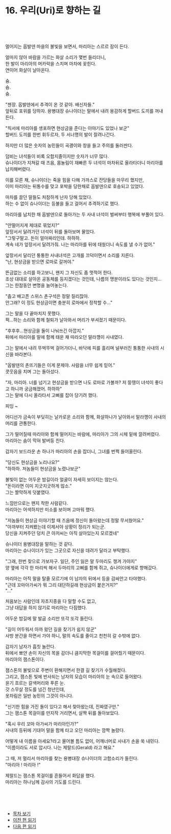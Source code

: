 # 16. 우리(Uri)로 향하는 길 <br>
<br><br><br>

멀어지는 옵발덴 마을의 불빛을 보면서, 마리아는 스르르 잠이 든다.<br>

얼마지 않아 바람을 가르는 화살 소리가 몇번 들리더니, <br>
한 발이 마리아의 머카락을 스치며 마차에 꽂힌다. <br>
연이어 화살이 날아온다.<br>

슝.<br>
슝.<br>
슝.<br>

"젠장. 옵발덴에서 추격이 온 것 같아. 배신자들." <br>
앞뒤로 포위를 당하자. 용병대장 슈나이더는 말에서 내려 용감하게 할버드 도끼를 꺼내든다.<br>

"칙서에 마리아를 생포하면 현상금을 준다는 이야기도 있었나 보군" <br>
할버드 도끼를 한번 휘두르자, 두 서너명의 발이 잘려나간다. <br>

하지만 더 많은 숫자의 농민들이 곡괭이와 창을 들고 주의를 둘러싼다. <br>

덤비는 녀석들이 비록 오합지졸이지만 숫자가 너무 많다. <br>
슈나이더가 지쳐갈 때 즈음, 몸놀림이 재빠른 두 녀석이 마차뒤로 올라타더니 마리아를 납치해버렸다. <br>

이를 모른 채, 슈나이더는 죽을 힘을 다해 가까스로 잔당들을 마무리 했지만, <br>
이미 마리아는 뒤통수를 맞고 포박을 당한채로 옵발덴으로 호송되고 있었다. <br>

마차를 끌던 말들도 처참하게 난자 당해 있었다. <br>
하는 수 없이 슈나이더는 등불을 들고 걸어서 추격하기로 했다. <br>

마리아를 납치한 채 옵발덴으로 돌아가는 두 사내 녀석이 벌써부터 행복에 부풀어 있다. <br>

"안떨어지게 제대로 묶었지?"<br>
앞장서서 달려가던 녀석이 뒤를 돌아보며 물었다. <br>
"그렇구말고. 돈이 얼마짜리인데. 하하하. <br>
계속 네가 앞장서서 달려가줘. 나는 마리아를 뒤에 태웠더니 속도를 낼 수가 없어." <br>

앞장서서 달리던 퉁퉁한 사내녀석은 고개를 끄덕이면서 소리를 지른다.<br>
"난, 현상금을 받으면 로마로 갈꺼야." <br>

뜬금없는 소리를 하고보니, 왠지 그 자신도 좀 멋적어 한다. <br>
조상 대대로 살아온 공동체를 등지겠다는 것인데, 나름의 명분이라도 있다는 것인지... <br>
그는 한참동안 변명을 늘어놓는다. <br>

"춥고 배고픈 스위스 촌구석은 정말 질리잖아. <br>
안그래? 이 정도 현상금이면 충분히 로마에서 정착할 수..." <br>

그는 말을 다 끝마치지 못했다. <br>
퍽...하는 소리와 함께 철퇴가 날아와서 머리가 부셔졌기 때문이다. <br>

"후후후...현상금을 둘이 나눠쓰긴 아깝지."<br>
뒤에서 마리아를 말에 함께 태운 채 따라오던 말라깽이 사내였다. <br>

그는 말에서 내려 뚜벅뚜벅 걸어가더니, 바닥에 피를 흘리며 널부러진 퉁퉁한 사내의 시신을 바라본다. <br>

"옵발덴의 촌뜨기들은 이게 문제야. 사람을 너무 쉽게 믿어." <br>
콧웃음을 치며 그는 돌아섰다. <br>

"자, 마리아. 너를 넘기고 현상금을 받으면 나도 로마로 가볼까? 저 뚱땡이 녀석이 좋다고 하니까 궁금해졌어. 하하하" <br>
그는 말에 다시 올라타서 고삐를 잡아 당기려 했다. <br>

피잉 ~ <br>

어디선가 금속이 부딪히는 날카로운 소리와 함께, 화살하나가 날아와서 말라깽이 사내의 머리를 관통한다. <br>

그가 떨어질때 마리아와 함께 떨어지는 바람에, 마리아가 그의 시체 밑에 깔려버렸다. <br>
마리아는 숨이 막혀 발버둥 친다.<br>

갑자기 보드라운 손 하나가 마리아의 손을 잡더니, 그녀를 번쩍 들어올린다. <br>

"당신도 현상금을 노리나요?"<br>
"하하하. 저놈들이 현상금을 노렸나보군"<br>

불빛이 없는 어두운 밤길이라 얼굴이 자세히 보이지는 않는다. <br>
"돈이라면 이미 지긋지긋하게 많소." <br>
그는 짤막하게 덧붙였다. <br>

느낌만으로는 왠지 착한 사람같다. <br>
마리아는 어색하지만 미소를 보이며 고마워 했다. <br>

"저놈들이 현상금 이야기할 때 즈음에 정신이 돌아왔는데 정말 무서웠어요." <br>
"아까부터 지켜봤는데 이제서야 상황이 정리가 되는군. <br>
당신을 지켜주던 덩치 큰 아저씨는 아직 살아있는지 모르겠네" <br>

슈나이더 용병대장을 말하는 것 같다. <br>
마리아는 슈나이더가 있는 그곳으로 자신을 데려가 달라고 부탁했다. <br>

"그래, 한번 찾으로 가보자구. 일단, 주인 잃은 말 두마리도 챙겨 가야지" <br>
양 옆에 각각 한 마리씩 해서 두마리의 고삐를 함께 쥐고, 슈나이더에게로 향해갔다. <br>

마리아는 아직 말을 탈줄 모르기에 이 남자의 뒤에서 등을 감싸안고 타야했다. <br>
"근데 꼬마아가씨가 뭐 그리 대단하길래 현상금이 붙은거지?" <br>
"..." <br>

처음보는 사람인데 자초지종을 다 말할 수도 없고, <br>
그냥 대답을 하지 않기로 마리아는 다짐했다. <br>

어두운 밤길에 말 발굽 소리만 또각 또각 들린다. <br>

"길이 어두워서 아까 왔던 길을 찾기가 쉽지 않군" <br>
사방 분간을 하면서 가야 하니, 말의 속도를 줄이고 천천히 갈 수밖에 없다. <br>

갑자기 남자가 흠칫 놀란다. <br>
뒤에서 뽀얀 손이 자신의 목을 감더니 큼지막한 목걸이를 걸어줬기 때문이다.<br>
마리아의 잼스톤이다. <br>

잼스톤의 불빛으로 주변이 환해지면서 한결 길 찾기가 수월해졌다. <br>
그리고, 잼스톤 빛에 반사되는 남자의 모습이 마리아의 눈 속으로 들어왔다. <br>
윤기 흐르는 갈색머리와 푸른 눈. <br>
갓 스무살 정도를 넘긴 청년인데, <br>
옷차림은 일반 농민의 그것이 아니다. <br>

"신기한 힘을 가진 돌이 있다고 해서 찾아왔는데, 진짜였구만." <br>
그는 잼스톤 목걸이를 만지작 거리면서, 살짝 뒤를 돌아보았다. <br>

"혹시 우리 꼬마 아가씨가 마리아인가?" <br>
사내의 등뒤에 기대어 말을 함께 타고 오던 마리아는 깜짝 놀랐다. <br>

어떻게 내 이름을 아세요?라고 물어볼 틈도 없이, 어깨너머로 사내가 손을 쑥 내민다. <br>
"이름이라도 서로 압시다. 나는 제랄드(Gerald) 라고 해요." <br>

그 때, 저 멀리서 마리아를 찾는 용병대장 슈나이더의 고함소리가 들린다. <br>
"마리아 ! 마리아 !" <br>

제랄드는 잼스톤 목걸이를 흔들어서 화답을 했다. <br>
마리아는 하나님께 감사의 기도를 드린다. <br>


<br><br><br>
* [목차 보기](content_kr.md) <br>
* [이전 편 읽기](/01_gemston/KR/KR_15.md)
* [다음 편 읽기](/01_gemston/KR/KR_17.md)